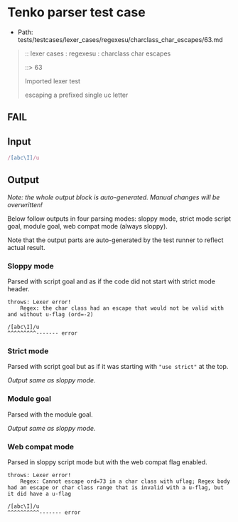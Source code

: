 # Tenko parser test case

- Path: tests/testcases/lexer_cases/regexesu/charclass_char_escapes/63.md

> :: lexer cases : regexesu : charclass char escapes
>
> ::> 63
>
> Imported lexer test
>
> escaping a prefixed single uc letter

## FAIL

## Input

`````js
/[abc\I]/u
`````

## Output

_Note: the whole output block is auto-generated. Manual changes will be overwritten!_

Below follow outputs in four parsing modes: sloppy mode, strict mode script goal, module goal, web compat mode (always sloppy).

Note that the output parts are auto-generated by the test runner to reflect actual result.

### Sloppy mode

Parsed with script goal and as if the code did not start with strict mode header.

`````
throws: Lexer error!
    Regex: the char class had an escape that would not be valid with and without u-flag (ord=-2)

/[abc\I]/u
^^^^^^^^^------- error
`````

### Strict mode

Parsed with script goal but as if it was starting with `"use strict"` at the top.

_Output same as sloppy mode._

### Module goal

Parsed with the module goal.

_Output same as sloppy mode._

### Web compat mode

Parsed in sloppy script mode but with the web compat flag enabled.

`````
throws: Lexer error!
    Regex: Cannot escape ord=73 in a char class with uflag; Regex body had an escape or char class range that is invalid with a u-flag, but it did have a u-flag

/[abc\I]/u
^^^^^^^^^^------- error
`````

